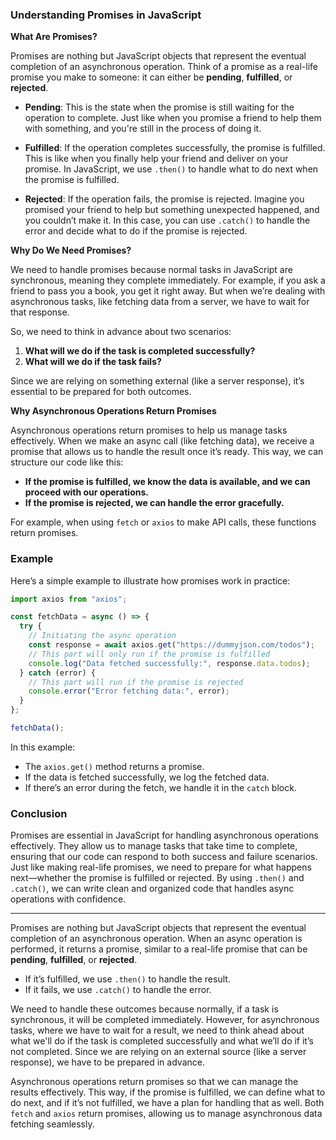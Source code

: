 
### Understanding Promises in JavaScript

**What Are Promises?**

Promises are nothing but JavaScript objects that represent the eventual completion of an asynchronous operation. Think of a promise as a real-life promise you make to someone: it can either be **pending**, **fulfilled**, or **rejected**.

- **Pending**: This is the state when the promise is still waiting for the operation to complete. Just like when you promise a friend to help them with something, and you're still in the process of doing it.
  
- **Fulfilled**: If the operation completes successfully, the promise is fulfilled. This is like when you finally help your friend and deliver on your promise. In JavaScript, we use `.then()` to handle what to do next when the promise is fulfilled.
  
- **Rejected**: If the operation fails, the promise is rejected. Imagine you promised your friend to help but something unexpected happened, and you couldn’t make it. In this case, you can use `.catch()` to handle the error and decide what to do if the promise is rejected.

**Why Do We Need Promises?**

We need to handle promises because normal tasks in JavaScript are synchronous, meaning they complete immediately. For example, if you ask a friend to pass you a book, you get it right away. But when we’re dealing with asynchronous tasks, like fetching data from a server, we have to wait for that response. 

So, we need to think in advance about two scenarios:
1. **What will we do if the task is completed successfully?** 
2. **What will we do if the task fails?**

Since we are relying on something external (like a server response), it’s essential to be prepared for both outcomes.

**Why Asynchronous Operations Return Promises**

Asynchronous operations return promises to help us manage tasks effectively. When we make an async call (like fetching data), we receive a promise that allows us to handle the result once it’s ready. This way, we can structure our code like this:
- **If the promise is fulfilled, we know the data is available, and we can proceed with our operations.**
- **If the promise is rejected, we can handle the error gracefully.**

For example, when using `fetch` or `axios` to make API calls, these functions return promises. 

### Example

Here’s a simple example to illustrate how promises work in practice:

```javascript
import axios from "axios";

const fetchData = async () => {
  try {
    // Initiating the async operation
    const response = await axios.get("https://dummyjson.com/todos");
    // This part will only run if the promise is fulfilled
    console.log("Data fetched successfully:", response.data.todos);
  } catch (error) {
    // This part will run if the promise is rejected
    console.error("Error fetching data:", error);
  }
};

fetchData();
```

In this example:
- The `axios.get()` method returns a promise. 
- If the data is fetched successfully, we log the fetched data.
- If there’s an error during the fetch, we handle it in the `catch` block.

### Conclusion

Promises are essential in JavaScript for handling asynchronous operations effectively. They allow us to manage tasks that take time to complete, ensuring that our code can respond to both success and failure scenarios. Just like making real-life promises, we need to prepare for what happens next—whether the promise is fulfilled or rejected. By using `.then()` and `.catch()`, we can write clean and organized code that handles async operations with confidence.

---

Promises are nothing but JavaScript objects that represent the eventual completion of an asynchronous operation. When an async operation is performed, it returns a promise, similar to a real-life promise that can be **pending**, **fulfilled**, or **rejected**.

- If it’s fulfilled, we use `.then()` to handle the result.
- If it fails, we use `.catch()` to handle the error.

We need to handle these outcomes because normally, if a task is synchronous, it will be completed immediately. However, for asynchronous tasks, where we have to wait for a result, we need to think ahead about what we'll do if the task is completed successfully and what we’ll do if it’s not completed. Since we are relying on an external source (like a server response), we have to be prepared in advance.

Asynchronous operations return promises so that we can manage the results effectively. This way, if the promise is fulfilled, we can define what to do next, and if it’s not fulfilled, we have a plan for handling that as well. Both `fetch` and `axios` return promises, allowing us to manage asynchronous data fetching seamlessly.